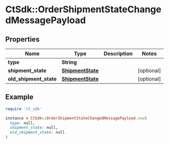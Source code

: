 # CtSdk::OrderShipmentStateChangedMessagePayload

## Properties

| Name | Type | Description | Notes |
| ---- | ---- | ----------- | ----- |
| **type** | **String** |  |  |
| **shipment_state** | [**ShipmentState**](ShipmentState.md) |  | [optional] |
| **old_shipment_state** | [**ShipmentState**](ShipmentState.md) |  | [optional] |

## Example

```ruby
require 'ct_sdk'

instance = CtSdk::OrderShipmentStateChangedMessagePayload.new(
  type: null,
  shipment_state: null,
  old_shipment_state: null
)
```

